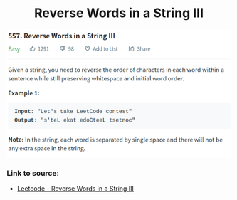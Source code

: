 <h1 align="center">Reverse Words in a String III</h1>

![alt text](https://github.com/matthew01lokiet/Algorithmic-exercises/blob/main/z_description_images/Strings/reverse_words_in_a_string_III.png?raw=true)


### Link to source: 
- <a href="https://leetcode.com/problems/reverse-words-in-a-string-iii/">Leetcode - Reverse Words in a String III</a>

